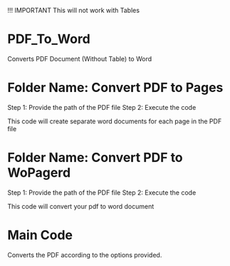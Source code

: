 !!! IMPORTANT
This will not work with Tables

# PDF_To_Word
Converts PDF Document (Without Table) to Word 

# Folder Name: Convert PDF to Pages
Step 1: Provide the path of the PDF file
Step 2: Execute the code

This code will  create separate word documents for each page in the PDF file


# Folder Name: Convert PDF to WoPagerd
Step 1: Provide the path of the PDF file
Step 2: Execute the code

This code will convert your pdf to word document

# Main Code
Converts the PDF according to the options provided.
